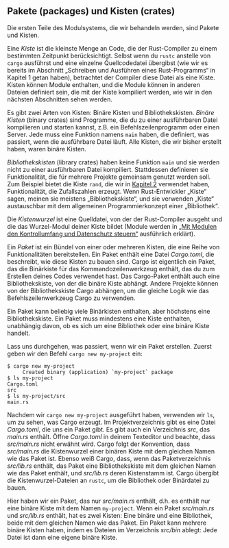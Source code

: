 ## Pakete (packages) und Kisten (crates)

Die ersten Teile des Modulsystems, die wir behandeln werden, sind Pakete und
Kisten.

Eine _Kiste_ ist die kleinste Menge an Code, die der Rust-Compiler zu einem
bestimmten Zeitpunkt berücksichtigt. Selbst wenn du `rustc` anstelle von
`cargo` ausführst und eine einzelne Quellcodedatei übergibst (wie wir es
bereits im Abschnitt „Schreiben und Ausführen eines Rust-Programms“ in Kapitel
1 getan haben), betrachtet der Compiler diese Datei als eine Kiste. Kisten
können Module enthalten, und die Module können in anderen Dateien definiert
sein, die mit der Kiste kompiliert werden, wie wir in den nächsten Abschnitten
sehen werden.

Es gibt zwei Arten von Kisten: Binäre Kisten und Bibliothekskisten. _Binäre
Kisten_ (binary crates) sind Programme, die du zu einer ausführbaren Datei
kompilieren und starten kannst, z.B. ein Befehlszeilenprogramm
oder einen Server. Jede muss eine Funktion namens `main` haben, die definiert,
was passiert, wenn die ausführbare Datei läuft. Alle Kisten, die wir bisher
erstellt haben, waren binäre Kisten.

_Bibliothekskisten_ (library crates) haben keine Funktion `main` und sie werden
nicht zu einer ausführbaren Datei kompiliert. Stattdessen definieren sie
Funktionalität, die für mehrere Projekte gemeinsam genutzt werden soll. Zum
Beispiel bietet die Kiste `rand`, die wir in [Kapitel 2][rand] verwendet haben,
Funktionalität, die Zufallszahlen erzeugt. Wenn Rust-Entwickler „Kiste“ sagen,
meinen sie meistens „Bibliothekskiste“, und sie verwenden „Kiste“ austauschbar
mit dem allgemeinen Programmierkonzept einer „Bibliothek“.

Die _Kistenwurzel_ ist eine Quelldatei, von der der Rust-Compiler ausgeht und
die das Wurzel-Modul deiner Kiste bildet (Module werden in [„Mit Modulen den
Kontrollumfang und Datenschutz steuern“][modules] ausführlich erklärt).

Ein _Paket_ ist ein Bündel von einer oder mehreren Kisten, die eine Reihe von
Funktionalitäten bereitstellen. Ein Paket enthält eine Datei _Cargo.toml_, die
beschreibt, wie diese Kisten zu bauen sind. Cargo ist eigentlich ein Paket, das
die Binärkiste für das Kommandozeilenwerkzeug enthält, das du zum Erstellen
deines Codes verwendet hast. Das Cargo-Paket enthält auch eine
Bibliothekskiste, von der die binäre Kiste abhängt. Andere Projekte können von
der Bibliothekskiste Cargo abhängen, um die gleiche Logik wie das
Befehlszeilenwerkzeug Cargo zu verwenden.

Ein Paket kann beliebig viele Binärkisten enthalten, aber höchstens eine
Bibliothekskiste. Ein Paket muss mindestens eine Kiste enthalten, unabhängig
davon, ob es sich um eine Bibliothek oder eine binäre Kiste handelt.

Lass uns durchgehen, was passiert, wenn wir ein Paket erstellen. Zuerst geben
wir den Befehl `cargo new my-project` ein:

```console
$ cargo new my-project
     Created binary (application) `my-project` package
$ ls my-project
Cargo.toml
src
$ ls my-project/src
main.rs
```

Nachdem wir `cargo new my-project` ausgeführt haben, verwenden wir `ls`, um zu
sehen, was Cargo erzeugt. Im Projektverzeichnis gibt es eine Datei
_Cargo.toml_, die uns ein Paket gibt. Es gibt auch ein Verzeichnis _src_, das
_main.rs_ enthält. Öffne _Cargo.toml_ in deinem Texteditor und beachte, dass
_src/main.rs_ nicht erwähnt wird. Cargo folgt der Konvention, dass
_src/main.rs_ die Kistenwurzel einer binären Kiste mit dem gleichen Namen wie
das Paket ist. Ebenso weiß Cargo, dass, wenn das Paketverzeichnis _src/lib.rs_
enthält, das Paket eine Bibliothekskiste mit dem gleichen Namen wie das Paket
enthält, und _src/lib.rs_ deren Kistenstamm ist. Cargo übergibt die
Kistenwurzel-Dateien an `rustc`, um die Bibliothek oder Binärdatei zu bauen.

Hier haben wir ein Paket, das nur _src/main.rs_ enthält, d.h. es enthält nur
eine binäre Kiste mit dem Namen `my-project`. Wenn ein Paket _src/main.rs_ und
_src/lib.rs_ enthält, hat es zwei Kisten: Eine binäre und eine Bibliothek,
beide mit dem gleichen Namen wie das Paket. Ein Paket kann mehrere binäre
Kisten haben, indem es Dateien im Verzeichnis _src/bin_ ablegt: Jede Datei ist
dann eine eigene binäre Kiste.

[modules]: ch07-02-defining-modules-to-control-scope-and-privacy.html
[rand]: ch02-00-guessing-game-tutorial.html#generieren-einer-geheimzahl
